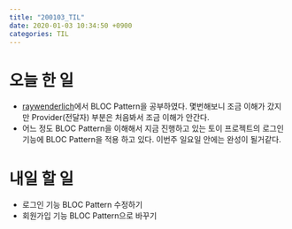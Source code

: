 ```yaml
---
title: "200103_TIL"
date: 2020-01-03 10:34:50 +0900
categories: TIL
---
```

# 오늘 한 일
* [raywenderlich](https://www.raywenderlich.com/4074597-getting-started-with-the-bloc-pattern)에서 BLOC Pattern을 공부하였다. 몇번해보니 조금 이해가 갔지만 Provider(전달자) 부분은 처음봐서 조금 이해가 안간다.
* 어느 정도 BLOC Pattern을 이해해서 지금 진행하고 있는 토이 프로젝트의 로그인 기능에 BLOC Pattern을 적용 하고 있다. 이번주 일요일 안에는 완성이 될거같다.

# 내일 할 일
* 로그인 기능 BLOC Pattern 수정하기
* 회원가입 기능 BLOC Pattern으로 바꾸기